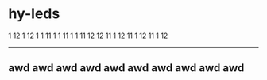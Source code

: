 # hy-leds

1  12 1
12 1  1
11 1  1
11 1  1
11 12 12
11 1  12
11 1  12
11 1  12








---
awd
awd
awd
awd
awd
awd
awd
awd
awd
awd
---
